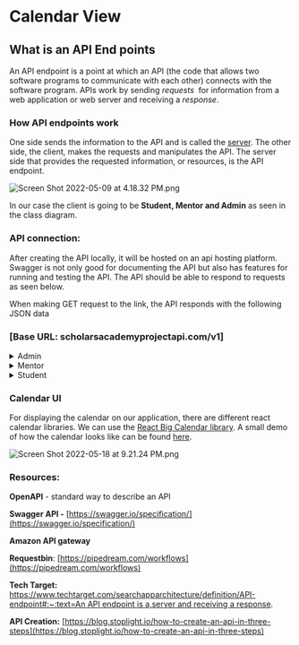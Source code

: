 # Calendar View

## What is an API End points

An API endpoint is a point at which an API (the code that allows two software programs to communicate with each other) connects with the software program. APIs work by sending *requests* 
for information from a web application or web server and receiving a *response*.

### **How API endpoints work**

One side sends the information to the API and is called the [server](https://www.techtarget.com/searchnetworking/definition/client-server). The other side, the client, makes the requests and manipulates the API. The server side that provides the requested information, or resources, is the API endpoint.  

![Screen Shot 2022-05-09 at 4.18.32 PM.png](https://user-images.githubusercontent.com/32272045/169191178-d3ab7f24-f66b-4b76-bab9-7023e46b0fd2.png)

In our case the client is going to be **Student, Mentor and Admin** as seen in the class diagram.

### API connection:

After creating the API locally, it will be hosted on an api hosting platform. Swagger is not only good for documenting the API but also has features for running and testing the API. The API should be able to respond to requests as seen below. 

When making GET request to the link, the API responds with the following JSON data

### [Base URL: scholarsacademyprojectapi.com/v1]

<details>
<summary>Admin</summary>

<details>
<summary>GET       /admin/login       Logs admin into the system</summary>
        
### Parameters:
        
| Name | Description |
| --- | --- |
| username(required)
string | The user name used for login |
| password(required)
string | The password used for login |
        
### Responses:
        
| Code | Description |
| --- | --- |
| 200 | Successful Operation |
| 400 | Invalid username/password |

```json
{
	"code": 200,
	"request": "admin_login",
	"message": "Successfully Logged In!"
}
```

```json
{
	"code": 400,
	"request": "admin_login",
	"message": "Invalid username or password. Please check try again"
}
```

</details>
<details>
<summary>
GET       /admin/getCalendarView       Gets the Calendar data
</summary>

### Parameters:
	No Parameters needed.
	
### Responses:

| Code | Description |
| --- | --- |
| 200 | Successful Operation |

```json
{         name:"Dinaol Tadesse",
					courses:{"csc 118","calculus"},
					calendar: { { {"Tuesday","Thursday"},
												startTime:"00:12:00",
												endTime:"00:13:00"},
											{ {"Monday","Wednesday"},
												startTime:"00:07:00",
												endTime:"00:09:00"}
}
```
</details>

<details>
<summary>
POST     /admin/addMentor       Adds New Mentor to Database
</summary>

### Parameters:
	
| Name | Description |
| --- | --- |
| body(required)
object | New Mentor Object.  |

Example body value:

```json
{         name:"Dinaol Tadesse",
					courses:{"csc 118","calculus"},
					calendar: { { {"Tuesday","Thursday"},
												startTime:"00:12:00",
												endTime:"00:13:00"},
											{ {"Monday","Wednesday"},
												startTime:"00:07:00",
												endTime:"00:09:00"}
}
```

### Responses:

| Code | Description |
| --- | --- |
| 200 | Successful Operation |
| 400 | Invalid Schedule supplied |

</details>

<details>
<summary>
PUT       /admin/changeSchedule       Updates the Schedule of Existing Mentor
</summary>
### Parameters:

| Name | Description |
| --- | --- |
| jNumber(required)
Int | The J number of the Mentor User |
| body(required)
object | Updated user Object.  |

Example body value:

```json
{         name:"Dinaol Tadesse",
					courses:{"CSC 118","Data Structures"},
					calendar: { { {"Tuesday","Thursday"},
												startTime:"00:12:00",
												endTime:"00:13:00"},
											{ {"Monday","Wednesday"},
												startTime:"00:07:00",
												endTime:"00:09:00"}
}
```

### Responses:

| Code | Description |
| --- | --- |
| 200 | Successful Operation |
| 400 | Invalid Schedule supplied |

</details>	

<details>
<summary>
GET       /admin/logout       Logs out the admin
</summary>

### Parameters:

No Parameters needed.

### Responses:

| Code | Description |
| --- | --- |
| 200 | Successful Operation |

```json
{
	"code": 200,
	"request": "admin_logout",
	"message": "Logged Out"
}
```
</details>


</details>

<details>
<summary>Mentor</summary>

<details>
<summary>
GET       /mentor/login       Logs Mentor into the system
    </summary>

### Parameters:

| Name | Description |
| --- | --- |
| username(required)
string | The user name used for login |
| password(required)
string | The password used for login |

### Responses:

| Code | Description |
| --- | --- |
| 200 | Successful Operation |
| 400 | Invalid username/password |

```json
{
	"code": 200,
	"request": "mentor_login",
	"message": "Successfully Logged In!"
}
```

```json
{
	"code": 400,
	"request": "mentor_login",
	"message": "Invalid username or password. Please check try again"
}
```
</details>
<details>

<summary>
GET       /mentor/getCalendarView       Gets the Calendar data
</summary>
### Parameters:

No Parameters needed.

### Responses:

| Code | Description |
| --- | --- |
| 200 | Successful Operation |

```json
{         name:"Dinaol Tadesse",
					courses:{"csc 118","calculus"},
					calendar: { { {"Tuesday","Thursday"},
												startTime:"00:12:00",
												endTime:"00:13:00"},
											{ {"Monday","Wednesday"},
												startTime:"00:07:00",
												endTime:"00:09:00"}
}
```
</details> 

<details>
<summary>
PUT       /mentor/changeSchedule       Updates Schedule of the Mentor
</summary>
### Parameters:

| Name | Description |
| --- | --- |
| body(required)
object | Updated user Object.  |

Example body value:

```json
{         name:"Dinaol Tadesse",
					courses:{"csc 118","calculus"},
					calendar: { { {"Tuesday","Thursday"},
												startTime:"00:12:00",
												endTime:"00:13:00"},
											{ {"Monday","Wednesday"},
												startTime:"00:07:00",
												endTime:"00:09:00"}
}
```

### Responses:

| Code | Description |
| --- | --- |
| 200 | Successful Operation |
| 400 | Invalid Schedule supplied |
</details>

<details>
<summary>
GET       /mentor/logout       Logs out the Mentor
</summary>  
### Parameters:

No Parameters needed.

### Responses:

| Code | Description |
| --- | --- |
| 200 | Successful Operation |

```json
{
	"code": 200,
	"request": "mentor_logout",
	"message": "Logged Out"
}
```
</details>

</details>

<details>
<summary>
Student
</summary>
<details>
<summary>
GET       /student/login       Logs Student into the system
</summary>
### Parameters:

| Name | Description |
| --- | --- |
| username(required)
string | The user name used for login |
| password(required)
string | The password used for login |

### Responses:

| Code | Description |
| --- | --- |
| 200 | Successful Operation! |
| 400 | Invalid username/password |

```json
{
	"code": 200,
	"request": "student_login",
	"message": "Successfully Logged In!"
}
```

```json
{
	"code": 400,
	"request": "student_login",
	"message": "Invalid username or password. Please check try again"
}
```
</details>

<details>
<summary>
GET       /student/getCalendarView       Gets the Calendar Data.
</summary>
        
### Parameters:

No Parameters needed.

### Responses:

| Code | Description |
| --- | --- |
| 200 | Successful Operation |

```json
{         name:"Dinaol Tadesse",
					courses:{"csc 118","calculus"},
					calendar: { { {"Tuesday","Thursday"},
												startTime:"00:12:00",
												endTime:"00:13:00"},
											{ {"Monday","Wednesday"},
												startTime:"00:07:00",
												endTime:"00:09:00"}
}
```
</details>

<details>
<summary>
POST       /student/scheduleEvent       create appointment with Mentor</summary>

### Parameters:

| Name | Description |
| --- | --- |
| body(required)
object | New event object.  |

Example body value:

```json
{      
		"eventId": 12,   
		"mentorName": "Dinaol Tadesse",
		"studentName": "Amber Heard",
		"startDate": "2022-05-23 T21:15:23",
		"endDate": "2022-05-23 T22:15:23"
}
```

### Responses:

| Code | Description |
| --- | --- |
| 200 | Successful Operation |
| 400 | Invalid Event supplied |
| 404 | Event not found |

</details>
<details>
<summary>
GET       /student/logout       Logs out the Student
</summary>
        
### Parameters:

No Parameters needed.

### Responses:

| Code | Description |
| --- | --- |
| 200 | Successful Operation |

```json
{
	"code": 200,
	"request": "Student_logout",
	"message": "Logged Out"
}
```  
</details>
</details>

### Calendar UI

For displaying the calendar on our application, there are different react calendar libraries. We can use the [React Big Calendar library](https://github.com/jquense/react-big-calendar). A small demo of how the calendar looks like can be found [here](https://jquense.github.io/react-big-calendar/examples/index.html?path=/story/about-big-calendar--page).

![Screen Shot 2022-05-18 at 9.21.24 PM.png](https://user-images.githubusercontent.com/32272045/169191267-b8572369-bd86-4794-ae0f-6da53c1bf57c.png)

### Resources:

**OpenAPI** - standard way to describe an API

**Swagger API -** [https://swagger.io/specification/](https://swagger.io/specification/)

**Amazon API gateway**

**Requestbin**: [https://pipedream.com/workflows](https://pipedream.com/workflows)

**Tech Target:** [https://www.techtarget.com/searchapparchitecture/definition/API-endpoint#:~:text=An API endpoint is a,server and receiving a response](https://www.techtarget.com/searchapparchitecture/definition/API-endpoint#:~:text=An%20API%20endpoint%20is%20a,server%20and%20receiving%20a%20response).

**API Creation:** [https://blog.stoplight.io/how-to-create-an-api-in-three-steps](https://blog.stoplight.io/how-to-create-an-api-in-three-steps)
